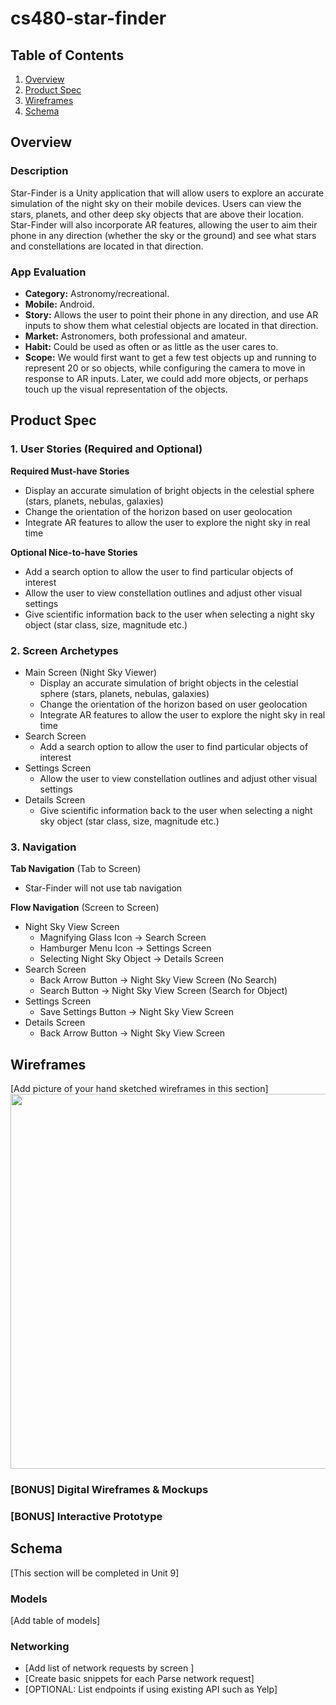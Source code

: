# cs480-star-finder

## Table of Contents
1. [Overview](#Overview)
1. [Product Spec](#Product-Spec)
1. [Wireframes](#Wireframes)
2. [Schema](#Schema)

## Overview
### Description
Star-Finder is a Unity application that will allow users to explore an accurate simulation of the night sky on their mobile devices. Users can view the stars, planets, and other deep sky objects that are above their location. Star-Finder will also incorporate AR features, allowing the user to aim their phone in any direction (whether the sky or the ground) and see what stars and constellations are located in that direction.

### App Evaluation
- **Category:** Astronomy/recreational.
- **Mobile:** Android.
- **Story:** Allows the user to point their phone in any direction, and use AR inputs to show them what celestial objects are located in
that direction.
- **Market:** Astronomers, both professional and amateur.
- **Habit:** Could be used as often or as little as the user cares to. 
- **Scope:** We would first want to get a few test objects up and running to represent 20 or so objects, while configuring the camera to
move in response to AR inputs. Later, we could add more objects, or perhaps touch up the visual representation of the objects.

## Product Spec

### 1. User Stories (Required and Optional)


**Required Must-have Stories**

* Display an accurate simulation of bright objects in the celestial sphere (stars, planets, nebulas, galaxies)
* Change the orientation of the horizon based on user geolocation
* Integrate AR features to allow the user to explore the night sky in real time

**Optional Nice-to-have Stories**

* Add a search option to allow the user to find particular objects of interest
* Allow the user to view constellation outlines and adjust other visual settings
* Give scientific information back to the user when selecting a night sky object (star class, size, magnitude etc.)

### 2. Screen Archetypes

* Main Screen (Night Sky Viewer)
   * Display an accurate simulation of bright objects in the celestial sphere (stars, planets, nebulas, galaxies)
   * Change the orientation of the horizon based on user geolocation
   * Integrate AR features to allow the user to explore the night sky in real time
* Search Screen
   * Add a search option to allow the user to find particular objects of interest
* Settings Screen
   * Allow the user to view constellation outlines and adjust other visual settings
* Details Screen
   * Give scientific information back to the user when selecting a night sky object (star class, size, magnitude etc.)

### 3. Navigation

**Tab Navigation** (Tab to Screen)

* Star-Finder will not use tab navigation

**Flow Navigation** (Screen to Screen)

* Night Sky View Screen
   * Magnifying Glass Icon -> Search Screen
   * Hamburger Menu Icon -> Settings Screen
   * Selecting Night Sky Object -> Details Screen
* Search Screen
   * Back Arrow Button -> Night Sky View Screen (No Search)
   * Search Button -> Night Sky View Screen (Search for Object)
* Settings Screen
   * Save Settings Button -> Night Sky View Screen
* Details Screen
   * Back Arrow Button -> Night Sky View Screen

## Wireframes
[Add picture of your hand sketched wireframes in this section]
<img src="YOUR_WIREFRAME_IMAGE_URL" width=600>

### [BONUS] Digital Wireframes & Mockups

### [BONUS] Interactive Prototype

## Schema 
[This section will be completed in Unit 9]
### Models
[Add table of models]
### Networking
- [Add list of network requests by screen ]
- [Create basic snippets for each Parse network request]
- [OPTIONAL: List endpoints if using existing API such as Yelp]
